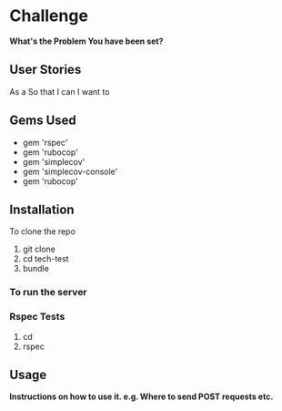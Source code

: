 # Challenge

**What's the Problem You have been set?**

## User Stories

As a
So that I can
I want to

## Gems Used

- gem 'rspec'
- gem 'rubocop'
- gem 'simplecov'
- gem 'simplecov-console'
- gem 'rubocop'

## Installation

To clone the repo

1. git clone
2. cd tech-test
3. bundle

### To run the server

### Rspec Tests

1. cd
2. rspec

## Usage

**Instructions on how to use it. e.g. Where to send POST requests etc.**
